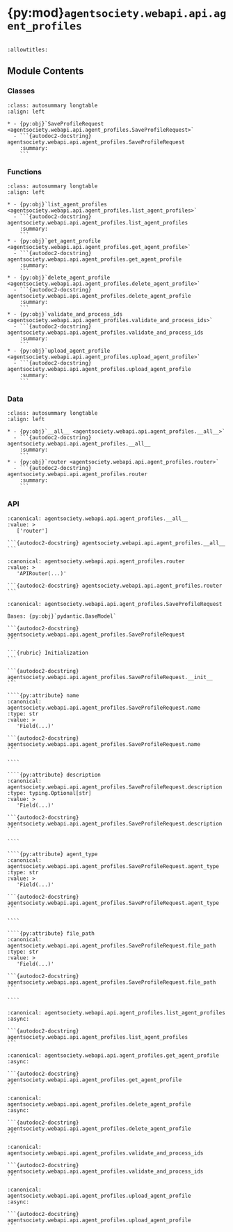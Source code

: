 # {py:mod}`agentsociety.webapi.api.agent_profiles`

```{py:module} agentsociety.webapi.api.agent_profiles
```

```{autodoc2-docstring} agentsociety.webapi.api.agent_profiles
:allowtitles:
```

## Module Contents

### Classes

````{list-table}
:class: autosummary longtable
:align: left

* - {py:obj}`SaveProfileRequest <agentsociety.webapi.api.agent_profiles.SaveProfileRequest>`
  - ```{autodoc2-docstring} agentsociety.webapi.api.agent_profiles.SaveProfileRequest
    :summary:
    ```
````

### Functions

````{list-table}
:class: autosummary longtable
:align: left

* - {py:obj}`list_agent_profiles <agentsociety.webapi.api.agent_profiles.list_agent_profiles>`
  - ```{autodoc2-docstring} agentsociety.webapi.api.agent_profiles.list_agent_profiles
    :summary:
    ```
* - {py:obj}`get_agent_profile <agentsociety.webapi.api.agent_profiles.get_agent_profile>`
  - ```{autodoc2-docstring} agentsociety.webapi.api.agent_profiles.get_agent_profile
    :summary:
    ```
* - {py:obj}`delete_agent_profile <agentsociety.webapi.api.agent_profiles.delete_agent_profile>`
  - ```{autodoc2-docstring} agentsociety.webapi.api.agent_profiles.delete_agent_profile
    :summary:
    ```
* - {py:obj}`validate_and_process_ids <agentsociety.webapi.api.agent_profiles.validate_and_process_ids>`
  - ```{autodoc2-docstring} agentsociety.webapi.api.agent_profiles.validate_and_process_ids
    :summary:
    ```
* - {py:obj}`upload_agent_profile <agentsociety.webapi.api.agent_profiles.upload_agent_profile>`
  - ```{autodoc2-docstring} agentsociety.webapi.api.agent_profiles.upload_agent_profile
    :summary:
    ```
````

### Data

````{list-table}
:class: autosummary longtable
:align: left

* - {py:obj}`__all__ <agentsociety.webapi.api.agent_profiles.__all__>`
  - ```{autodoc2-docstring} agentsociety.webapi.api.agent_profiles.__all__
    :summary:
    ```
* - {py:obj}`router <agentsociety.webapi.api.agent_profiles.router>`
  - ```{autodoc2-docstring} agentsociety.webapi.api.agent_profiles.router
    :summary:
    ```
````

### API

````{py:data} __all__
:canonical: agentsociety.webapi.api.agent_profiles.__all__
:value: >
   ['router']

```{autodoc2-docstring} agentsociety.webapi.api.agent_profiles.__all__
```

````

````{py:data} router
:canonical: agentsociety.webapi.api.agent_profiles.router
:value: >
   'APIRouter(...)'

```{autodoc2-docstring} agentsociety.webapi.api.agent_profiles.router
```

````

`````{py:class} SaveProfileRequest(**data: typing.Any)
:canonical: agentsociety.webapi.api.agent_profiles.SaveProfileRequest

Bases: {py:obj}`pydantic.BaseModel`

```{autodoc2-docstring} agentsociety.webapi.api.agent_profiles.SaveProfileRequest
```

```{rubric} Initialization
```

```{autodoc2-docstring} agentsociety.webapi.api.agent_profiles.SaveProfileRequest.__init__
```

````{py:attribute} name
:canonical: agentsociety.webapi.api.agent_profiles.SaveProfileRequest.name
:type: str
:value: >
   'Field(...)'

```{autodoc2-docstring} agentsociety.webapi.api.agent_profiles.SaveProfileRequest.name
```

````

````{py:attribute} description
:canonical: agentsociety.webapi.api.agent_profiles.SaveProfileRequest.description
:type: typing.Optional[str]
:value: >
   'Field(...)'

```{autodoc2-docstring} agentsociety.webapi.api.agent_profiles.SaveProfileRequest.description
```

````

````{py:attribute} agent_type
:canonical: agentsociety.webapi.api.agent_profiles.SaveProfileRequest.agent_type
:type: str
:value: >
   'Field(...)'

```{autodoc2-docstring} agentsociety.webapi.api.agent_profiles.SaveProfileRequest.agent_type
```

````

````{py:attribute} file_path
:canonical: agentsociety.webapi.api.agent_profiles.SaveProfileRequest.file_path
:type: str
:value: >
   'Field(...)'

```{autodoc2-docstring} agentsociety.webapi.api.agent_profiles.SaveProfileRequest.file_path
```

````

`````

````{py:function} list_agent_profiles(request: fastapi.Request) -> agentsociety.webapi.models.ApiResponseWrapper[typing.List[agentsociety.webapi.models.agent_profiles.ApiAgentProfile]]
:canonical: agentsociety.webapi.api.agent_profiles.list_agent_profiles
:async:

```{autodoc2-docstring} agentsociety.webapi.api.agent_profiles.list_agent_profiles
```
````

````{py:function} get_agent_profile(request: fastapi.Request, profile_id: uuid.UUID) -> agentsociety.webapi.models.ApiResponseWrapper[typing.List[typing.Dict[str, typing.Any]]]
:canonical: agentsociety.webapi.api.agent_profiles.get_agent_profile
:async:

```{autodoc2-docstring} agentsociety.webapi.api.agent_profiles.get_agent_profile
```
````

````{py:function} delete_agent_profile(request: fastapi.Request, profile_id: uuid.UUID) -> agentsociety.webapi.models.ApiResponseWrapper[typing.Dict[str, str]]
:canonical: agentsociety.webapi.api.agent_profiles.delete_agent_profile
:async:

```{autodoc2-docstring} agentsociety.webapi.api.agent_profiles.delete_agent_profile
```
````

````{py:function} validate_and_process_ids(data: typing.List[typing.Dict[str, typing.Any]]) -> typing.List[typing.Dict[str, typing.Any]]
:canonical: agentsociety.webapi.api.agent_profiles.validate_and_process_ids

```{autodoc2-docstring} agentsociety.webapi.api.agent_profiles.validate_and_process_ids
```
````

````{py:function} upload_agent_profile(request: fastapi.Request, file: fastapi.UploadFile = File(...), name: typing.Optional[str] = Form(None), description: typing.Optional[str] = Form(None)) -> agentsociety.webapi.models.ApiResponseWrapper[agentsociety.webapi.models.agent_profiles.ApiAgentProfile]
:canonical: agentsociety.webapi.api.agent_profiles.upload_agent_profile
:async:

```{autodoc2-docstring} agentsociety.webapi.api.agent_profiles.upload_agent_profile
```
````
